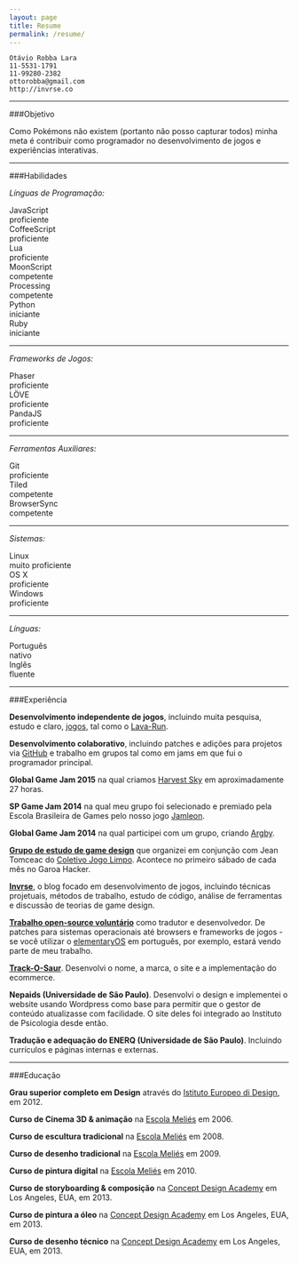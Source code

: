 ```yaml
---
layout: page
title: Resume
permalink: /resume/
---
```


    Otávio Robba Lara
    11-5531-1791
    11-99280-2382
    ottorobba@gmail.com
    http://invrse.co

------------

###Objetivo

Como Pokémons não existem (portanto não posso capturar todos) minha meta é contribuir como programador no desenvolvimento de jogos e experiências interativas.

------------

###Habilidades

*Línguas de Programação:*

<div class="bar">
<div class="progress-span">JavaScript</div>
<div id="progressbar">
 <div class=" proficiency ninety">proficiente</div>
</div>
</div>

<div class="bar">
<div class="progress-span">CoffeeScript</div>
<div id="progressbar">
 <div class=" proficiency ninety">proficiente</div>
</div>
</div>

<div class="bar">
<div class="progress-span">Lua</div>
<div id="progressbar">
 <div class=" proficiency ninety">proficiente</div>
</div>
</div>

<div class="bar">
<div class="progress-span">MoonScript</div>
<div id="progressbar">
 <div class=" proficiency three-quarters">competente</div>
</div>
</div>

<div class="bar">
<div class="progress-span">Processing</div>
<div id="progressbar">
 <div class=" proficiency three-quarters">competente</div>
</div>
</div>

<div class="bar">
<div class="progress-span">Python</div>
<div id="progressbar">
 <div class=" proficiency quarter">iniciante</div>
</div>
</div>

<div class="bar">
<div class="progress-span">Ruby</div>
<div id="progressbar">
 <div class=" proficiency quarter">iniciante</div>
</div>
</div>

------------

*Frameworks de Jogos:*

<div class="bar">
<div class="progress-span">Phaser</div>
<div id="progressbar">
 <div class=" proficiency ninety">proficiente</div>
</div>
</div>

<div class="bar">
<div class="progress-span">LÖVE</div>
<div id="progressbar">
 <div class=" proficiency ninety">proficiente</div>
</div>
</div>

<div class="bar">
<div class="progress-span">PandaJS</div>
<div id="progressbar">
 <div class=" proficiency ninety">proficiente</div>
</div>
</div>

------------

*Ferramentas Auxiliares:*

<div class="bar">
<div class="progress-span">Git</div>
<div id="progressbar">
 <div class=" proficiency ninety">proficiente</div>
</div>
</div>

<div class="bar">
<div class="progress-span">Tiled</div>
<div id="progressbar">
 <div class=" proficiency three-quarters">competente</div>
</div>
</div>

<div class="bar">
<div class="progress-span">BrowserSync</div>
<div id="progressbar">
 <div class=" proficiency three-quarters">competente</div>
</div>
</div>

------------

*Sistemas:*

<div class="bar">
<div class="progress-span">Linux</div>
<div id="progressbar">
 <div class="full proficiency">muito proficiente</div>
</div>
</div>

<div class="bar">
<div class="progress-span">OS X</div>
<div id="progressbar">
 <div class=" proficiency ninety">proficiente</div>
</div>
</div>

<div class="bar">
<div class="progress-span">Windows</div>
<div id="progressbar">
 <div class=" proficiency ninety">proficiente</div>
</div>
</div>

------------

*Línguas:*

<div class="bar">
<div class="progress-span">Português</div>
<div id="progressbar">
 <div class="full proficiency">nativo</div>
</div>
</div>

<div class="bar">
<div class="progress-span">Inglês</div>
<div id="progressbar">
 <div class="full proficiency">fluente</div>
</div>
</div>

------------

###Experiência

**Desenvolvimento independente de jogos**, incluindo muita pesquisa, estudo e claro, [jogos](http://invrse.co/games), tal como o [Lava-Run](http://invrse.co/games/lava-run).

**Desenvolvimento colaborativo**, incluindo patches e adições para projetos via [GitHub](https://github.com/OttoRobba) e trabalho em grupos tal como em jams em que fui o programador principal.

**Global Game Jam 2015** na qual criamos [Harvest Sky](http://invrse.co/games/harvest-sky) em aproximadamente 27 horas.

**SP Game Jam 2014** na qual meu grupo foi selecionado e premiado pela Escola Brasileira de Games pelo nosso jogo [Jamleon](http://invrse.co/games/jamleon).

**Global Game Jam 2014** na qual participei com um grupo, criando [Argby](http://invrse.co/games/argby).

**<a href="https://garoa.net.br/wiki/Programa%C3%A7%C3%A3o_e_Design_de_Games" target="_blank">Grupo de estudo de game design</a>** que organizei em conjunção com Jean Tomceac do <a href="http://coletivojogolimpo.org/" target="_blank">Coletivo Jogo Limpo</a>. Acontece no primeiro sábado de cada mês no Garoa Hacker.

**[Invrse](http://invrse.co)**, o blog focado em desenvolvimento de jogos, incluindo técnicas projetuais, métodos de trabalho, estudo de código, análise de ferramentas e discussão de teorias de game design.

**<a href="https://launchpad.net/~otto-ottorobba" target="_blank">Trabalho open-source voluntário</a>** como tradutor e desenvolvedor. De patches para sistemas operacionais até browsers e frameworks de jogos - se você utilizar o <a href="http://www.elementaryos.org" target="_blank">elementaryOS</a> em português, por exemplo, estará vendo parte de meu trabalho.

**<a href="http://www.trackosaur.com.br" target="_blank">Track-O-Saur</a>**. Desenvolvi o nome, a marca, o site e a implementação do ecommerce.

**Nepaids (Universidade de São Paulo)**. Desenvolvi o design e implementei o website usando Wordpress como base para permitir que o gestor de conteúdo atualizasse com facilidade. O site deles foi integrado ao Instituto de Psicologia desde então.

**Tradução e adequação do ENERQ (Universidade de São Paulo)**. Incluindo currículos e páginas internas e externas.

------------

###Educação

**Grau superior completo em Design** através do <a href="http://www.ied.edu.br/sao_paulo/" target="_blank">Istituto Europeo di Design</a>, em 2012.

**Curso de Cinema 3D & animação** na <a href="http://melies.com/" target="_blank">Escola Meliés</a> em 2006.

**Curso de escultura tradicional** na <a href="http://melies.com/" target="_blank">Escola Meliés</a> em 2008.

**Curso de desenho tradicional** na <a href="http://melies.com/" target="_blank">Escola Meliés</a> em 2009.

**Curso de pintura digital** na <a href="http://melies.com/" target="_blank">Escola Meliés</a> em 2010.

**Curso de storyboarding & composição** na <a href="conceptdesignacad.com/
" target="_blank">Concept Design Academy</a> em Los Angeles, EUA, em 2013.

**Curso de pintura a óleo** na <a href="conceptdesignacad.com/
" target="_blank">Concept Design Academy</a> em Los Angeles, EUA, em 2013.

**Curso de desenho técnico** na <a href="conceptdesignacad.com/
" target="_blank">Concept Design Academy</a> em Los Angeles, EUA, em 2013.
